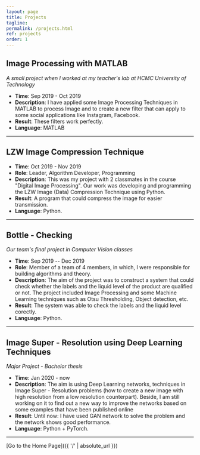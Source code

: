 ```yaml
---
layout: page
title: Projects
tagline: 
permalink: /projects.html
ref: projects
order: 1
---
```


## Image Processing with MATLAB
*A small project when I worked at my teacher's lab at HCMC University of Technology*
* **Time**: Sep 2019 - Oct 2019
* **Description**: I have applied some Image Processing Techniques in MATLAB to process Image and to create a new filter that can apply to some social applications like Instagram, Facebook.
* **Result**: These filters work perfectly. 
* **Language**: MATLAB

-----

## LZW Image Compression Technique
* **Time**: Oct 2019 - Nov 2019
* **Role**: Leader, Algorithm Developer, Programming
* **Description**: This was my project with 2 classmates in the course "Digital Image Processing". Our work was developing and programming the LZW Image (Data) Compression Technique using Python.
* **Result**: A program that could compress the image for easier transmission.
* **Language**: Python.

-----

## Bottle - Checking 
*Our team's final project in Computer Vision classes*
* **Time**: Sep 2019 -- Dec 2019
* **Role**: Member of a team of 4 members, in which, I were responsible for building algorithms and theory.
* **Description**: The aim of the project was to construct a system that could check whether the labels and the liquid level of the product are qualified or not. The project included Image Processing and some Machine Learning techniques such as Otsu Thresholding, Object detection, etc.
* **Result**: The system was able to check the labels and the liquid level corectly. 
* **Language**: Python.

------
## Image Super - Resolution using Deep Learning Techniques
*Major Project - Bachelor thesis*
* **Time**: Jan 2020 - now
* **Description**: The aim is using Deep Learning networks, techniques in Image Super - Resolution problems (how to create a new image with high resolution from a low resolution counterpart). Beside, I am still working on it to find out a new way to improve the networks based on some examples that have been published online
* **Result**: Until now: I have used GAN network to solve the problem and the network shows good performance. 
* **Language**: Python + PyTorch.

------
[Go to the Home Page]({{ '/' | absolute_url }})

